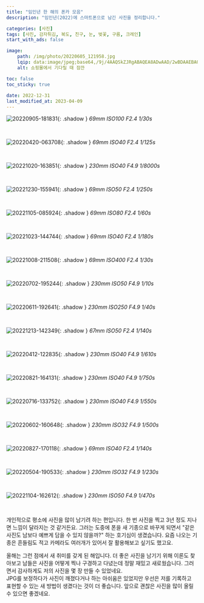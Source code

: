```yaml
---
title: "임인년 한 해의 폰카 모음"
description: "임인년(2022)에 스마트폰으로 남긴 사진을 정리합니다."

categories: [사진]
tags: [사진, 감자튀김, 복도, 친구, 눈, 벚꽃, 구름, 크레인]
start_with_ads: false

image:
    path: /img/photo/20220605_121958.jpg
    lqip: data:image/jpeg;base64,/9j/4AAQSkZJRgABAQEA8ADwAAD/2wBDAAEBAQEBAQEBAQEBAQEBAQEBAQEBAQEBAQEBAQEBAQEBAQEBAQEBAQEBAQEBAQEBAQEBAQEBAQEBAQEBAQEBAQH/2wBDAQEBAQEBAQEBAQEBAQEBAQEBAQEBAQEBAQEBAQEBAQEBAQEBAQEBAQEBAQEBAQEBAQEBAQEBAQEBAQEBAQEBAQH/wAARCAADAAQDASIAAhEBAxEB/8QAFQABAQAAAAAAAAAAAAAAAAAAAAr/xAAeEAACAwABBQAAAAAAAAAAAAABAgADBAUGEyExcf/EABQBAQAAAAAAAAAAAAAAAAAAAAX/xAAhEQABAwEJAAAAAAAAAAAAAAADAAECEhMiQUJRU3GT0f/aAAwDAQACEQMRAD8Ah939Wc/S1Ha2pWLKDa4XDx4DWNo0BmIGT2Qqj4AB4EREKsA7IuuHiZgQlLX545n15X//2Q==
    alt: 쇼핑몰에서 기다릴 때 잠깐

toc: false
toc_sticky: true
 
date: 2022-12-31
last_modified_at: 2023-04-09
---
```


![20220905-181831](/img/photo/20220905_181831.jpg){: .shadow }
_69mm ISO100 F2.4 1/30s_

<br>

![20220420-063708](/img/photo/20220420_063708.jpg){: .shadow }
_69mm ISO40 F2.4 1/125s_

<br>

![20221020-163851](/img/photo/20221020_163851.jpg){: .shadow }
_230mm ISO40 F4.9 1/8000s_

<br>

![20221230-155941](/img/photo/20221230_155941.jpg){: .shadow }
_69mm ISO50 F2.4 1/250s_

<br>

![20221105-085924](/img/photo/20221105_085924.jpg){: .shadow }
_69mm ISO80 F2.4 1/60s_

<br>

![20221023-144744](/img/photo/20221023_144744.jpg){: .shadow }
_69mm ISO40 F2.4 1/180s_

<br>

![20221008-211508](/img/photo/20221008_211508.jpg){: .shadow }
_69mm ISO400 F2.4 1/30s_

<br>

![20220702-195244](/img/photo/20220702_195244.jpg){: .shadow }
_230mm ISO50 F4.9 1/10s_

<br>

![20220611-192641](/img/photo/20220611_192641.jpg){: .shadow }
_230mm ISO250 F4.9 1/40s_

<br>

![20221213-142349](/img/photo/20221213_142349.jpg){: .shadow }
_67mm ISO50 F2.4 1/140s_

<br>

![20220412-122835](/img/photo/20220412_122835.jpg){: .shadow }
_230mm ISO40 F4.9 1/610s_

<br>

![20220821-164131](/img/photo/20220821_164131.jpg){: .shadow }
_230mm ISO40 F4.9 1/750s_

<br>

![20220716-133752](/img/photo/20220716_133752.jpg){: .shadow }
_230mm ISO40 F4.9 1/550s_

<br>

![20220602-160648](/img/photo/20220602_160648.jpg){: .shadow }
_230mm ISO32 F4.9 1/500s_

<br>

![20220827-170118](/img/photo/20220827_170118.jpg){: .shadow }
_69mm ISO40 F2.4 1/140s_

<br>

![20220504-190533](/img/photo/20220504_190533.jpg){: .shadow }
_230mm ISO32 F4.9 1/230s_

<br>

![20221104-162612](/img/photo/20221104_162612.jpg){: .shadow }
_230mm ISO50 F4.9 1/470s_

<br>

개인적으로 평소에 사진을 많이 남기려 하는 편입니다. 한 번 사진을 찍고 3년 정도 지나면 느낌이 달라지는 것 같거든요. 그러는 도중에 폰을 새 기종으로 바꾸게 되면서 "같은 사진도 남보다 예쁘게 담을 수 있지 않을까?" 하는 호기심이 생겼습니다. 요즘 나오는 기종은 흔들림도 적고 카메라도 여러개가 있어서 잘 활용해보고 싶기도 했고요.

올해는 그런 점에서 새 취미를 갖게 된 해입니다. 더 좋은 사진을 남기기 위해 이론도 찾아보고 남들은 사진을 어떻게 찍나 구경하고 다녔는데 정말 재밌고 새로웠습니다. 그러면서 감사하게도 저의 사진을 몇 장 만들 수 있었네요.  
JPG를 보정하다가 사진이 깨졌다거나 하는 아쉬움은 있었지만 우선은 저를 기록하고 표현할 수 있는 새 방법이 생겼다는 것이 더 좋습니다. 앞으로 괜찮은 사진을 많이 올릴 수 있으면 좋겠네요.